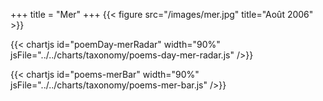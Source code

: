 +++
title = "Mer"
+++
{{< figure src="/images/mer.jpg" title="Août 2006" >}}

{{< chartjs id="poemDay-merRadar" width="90%" jsFile="../../charts/taxonomy/poems-day-mer-radar.js" />}}

{{< chartjs id="poems-merBar" width="90%" jsFile="../../charts/taxonomy/poems-mer-bar.js" />}}